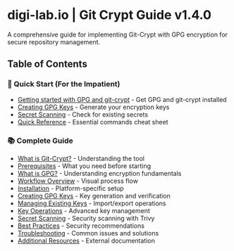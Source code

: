 # digi-lab.io | Git Crypt Guide v1.4.0

A comprehensive guide for implementing Git-Crypt with GPG encryption for secure repository management.

## Table of Contents

### 🚀 Quick Start (For the Impatient)

- [Getting started with GPG and git-crypt](./docs/git_crypt_guide?tab=readme-ov-file#getting-started) - Get GPG and git-crypt installed
- [Creating GPG Keys](./docs/git_crypt_guide?tab=readme-ov-file#creating-gpg-keys) - Generate your encryption keys
- [Secret Scanning](./docs/git_crypt_guide?tab=readme-ov-file#secret-scanning) - Check for existing secrets
- [Quick Reference](./docs/git_crypt_guide?tab=readme-ov-file#quick-reference) - Essential commands cheat sheet

### 📚 Complete Guide

- [What is Git-Crypt?](./docs/git_crypt_guide?tab=readme-ov-file#what-is-git-crypt) - Understanding the tool
- [Prerequisites](./docs/git_crypt_guide?tab=readme-ov-file#prerequisites) - What you need before starting
- [What is GPG?](./docs/git_crypt_guide?tab=readme-ov-file#what-is-gpg) - Understanding encryption fundamentals
- [Workflow Overview](./docs/git_crypt_guide?tab=readme-ov-file#workflow-overview) - Visual process flow
- [Installation](./docs/git_crypt_guide?tab=readme-ov-file#installation) - Platform-specific setup
- [Creating GPG Keys](./docs/git_crypt_guide?tab=readme-ov-file#creating-gpg-keys) - Key generation and verification
- [Managing Existing Keys](./docs/git_crypt_guide?tab=readme-ov-file#managing-existing-keys) - Import/export operations
- [Key Operations](./docs/git_crypt_guide?tab=readme-ov-file#key-operations) - Advanced key management
- [Secret Scanning](./docs/git_crypt_guide?tab=readme-ov-file#secret-scanning) - Security scanning with Trivy
- [Best Practices](./docs/git_crypt_guide?tab=readme-ov-file#best-practices) - Security recommendations
- [Troubleshooting](./docs/git_crypt_guide?tab=readme-ov-file#troubleshooting) - Common issues and solutions
- [Additional Resources](./docs/git_crypt_guide?tab=readme-ov-file#additional-resources) - External documentation